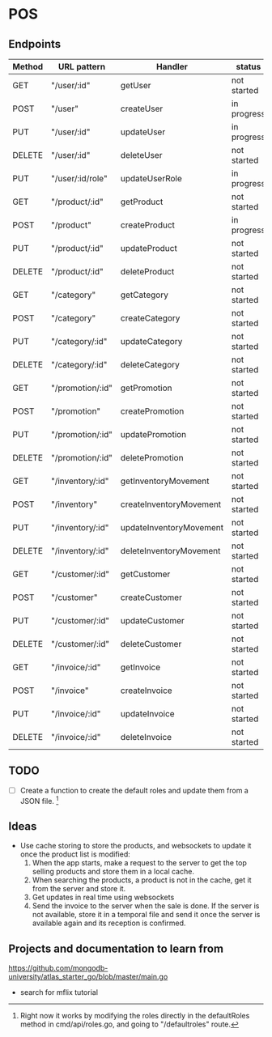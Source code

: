 # POS

## Endpoints

| Method | URL pattern      | Handler                 | status      |
| ------ | ---------------- | ----------------------- | ----------- |
| GET    | "/user/:id"      | getUser                 | not started |
| POST   | "/user"          | createUser              | in progress |
| PUT    | "/user/:id"      | updateUser              | in progress |
| DELETE | "/user/:id"      | deleteUser              | not started |
| PUT    | "/user/:id/role" | updateUserRole          | in progress |
| GET    | "/product/:id"   | getProduct              | not started |
| POST   | "/product"       | createProduct           | in progress |
| PUT    | "/product/:id"   | updateProduct           | not started |
| DELETE | "/product/:id"   | deleteProduct           | not started |
| GET    | "/category"      | getCategory             | not started |
| POST   | "/category"      | createCategory          | not started |
| PUT    | "/category/:id"  | updateCategory          | not started |
| DELETE | "/category/:id"  | deleteCategory          | not started |
| GET    | "/promotion/:id" | getPromotion            | not started |
| POST   | "/promotion"     | createPromotion         | not started |
| PUT    | "/promotion/:id" | updatePromotion         | not started |
| DELETE | "/promotion/:id" | deletePromotion         | not started |
| GET    | "/inventory/:id" | getInventoryMovement    | not started |
| POST   | "/inventory"     | createInventoryMovement | not started |
| PUT    | "/inventory/:id" | updateInventoryMovement | not started |
| DELETE | "/inventory/:id" | deleteInventoryMovement | not started |
| GET    | "/customer/:id"  | getCustomer             | not started |
| POST   | "/customer"      | createCustomer          | not started |
| PUT    | "/customer/:id"  | updateCustomer          | not started |
| DELETE | "/customer/:id"  | deleteCustomer          | not started |
| GET    | "/invoice/:id"   | getInvoice              | not started |
| POST   | "/invoice"       | createInvoice           | not started |
| PUT    | "/invoice/:id"   | updateInvoice           | not started |
| DELETE | "/invoice/:id"   | deleteInvoice           | not started |

## TODO

- [ ] Create a function to create the default roles and update them from a JSON file. [^1]

## Ideas

- Use cache storing to store the products, and websockets to update it once the product list is modified:
  1. When the app starts, make a request to the server to get the top selling products and store them in a local cache.
  2. When searching the products, a product is not in the cache, get it from the server and store it.
  3. Get updates in real time using websockets
  4. Send the invoice to the server when the sale is done. If the server is not available, store it in a temporal file and send it once the server is available again and its reception is confirmed.

## Projects and documentation to learn from

<https://github.com/mongodb-university/atlas_starter_go/blob/master/main.go>

- search for mflix tutorial

[^1]: Right now it works by modifying the roles directly in the defaultRoles method in cmd/api/roles.go, and going to "/defaultroles" route.
